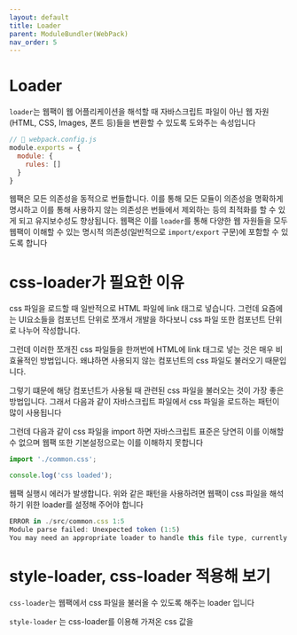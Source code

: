 ```yaml
---
layout: default
title: Loader
parent: ModuleBundler(WebPack)
nav_order: 5
---
```


# Loader

`loader`는 웹팩이 웹 어플리케이션을 해석할 때 자바스크립트 파일이 아닌 웹 자원 (HTML, CSS, Images, 폰트 등)들을 변환할 수 있도록 도와주는 속성입니다

```jsx
// 📁 webpack.config.js
module.exports = {
  module: {
    rules: []
  }
}
```

웹팩은 모든 의존성을 동적으로 번들합니다. 이를 통해 모든 모듈이 의존성을 명확하게 명시하고 이를 통해 사용하지 않는 의존성은 번들에서 제외하는 등의 최적화를 할 수 있게 되고 유지보수성도 향상됩니다. 웹팩은 이를 `loader`를 통해 다양한 웹 자원들을 모두 웹팩이 이해할 수 있는 명시적 의존성(일반적으로 `import/export` 구문)에 포함할 수 있도록 합니다

# css-loader가 필요한 이유

css 파일을 로드할 때 일반적으로 HTML 파일에 link 태그로 넣습니다. 그런데 요즘에는 UI요소들을 컴포넌트 단위로 쪼개서 개발을 하다보니 css 파일 또한 컴포넌트 단위로 나누어 작성합니다.

그런데 이러한 쪼개진 css 파일들을 한꺼번에 HTML에 link 태그로 넣는 것은 매우 비효율적인 방법입니다. 왜냐하면 사용되지 않는 컴포넌트의 css 파일도 불러오기 때문입니다.

그렇기 떄문에 해당 컴포넌트가 사용될 때 관련된 css 파일을 불러오는 것이 가장 좋은 방법입니다. 그래서 다음과 같이 자바스크립트 파일에서 css 파일을 로드하는 패턴이 많이 사용됩니다

그런데 다음과 같이 css 파일을 import 하면 자바스크립트 표준은 당연히 이를 이해할 수 없으며 웹팩 또한 기본설정으로는 이를 이해하지 못합니다

```jsx
import './common.css';

console.log('css loaded');
```

웹팩 실행시 에러가 발생합니다. 위와 같은 패턴을 사용하려면 웹팩이 css 파일을 해석하기 위한 loader를 설정해 주어야 합니다

```jsx
ERROR in ./src/common.css 1:5
Module parse failed: Unexpected token (1:5)
You may need an appropriate loader to handle this file type, currently no loaders are configured to process this file. See <https://webpack.js.org/concepts#loaders>
```

# style-loader, css-loader 적용해 보기

`css-loader`는 웹팩에서 css 파일을 불러올 수 있도록 해주는 loader 입니다

`style-loader` 는 css-loader를 이용해 가져온 css 값을 <style> 태그로 넣어주는 loader 입니다

이 두 로더를 사용하면 특정 컴포넌트(자바스크립트 파일)가 실행될 때 관련된 css 값을 <style> 태그로 동적으로 추가시킬 수 있게 됩니다

css-loader 적용을 위해 새로운 페이지를 하나 생성합니다. `css-loader.html` 파일을 추가로 생성합니다

```jsx
<!DOCTYPE html>
<html lang="en">
  <head>
    <meta charset="UTF-8" />
    <meta http-equiv="X-UA-Compatible" content="IE=edge" />
    <meta name="viewport" content="width=device-width, initial-scale=1.0" />
    <title>Document</title>
  </head>
  <body>
    <h1>CSS Loader</h1>
  </body>
</html>
```

`index.html`에서 a태그로 하이퍼링크를 연결합니다

```jsx
<a href="cssLoader.html">css-loader</a>
```

css-loader.html 파일에서 사용할 `src/css/cssLoader.css` 파일을 생성합니다

```jsx
body {
    color: red;
}
```

`src/cssLoader.js` 파일을 생성하고 cssLoader.css 파일을 import로 가져옵니다

```jsx
import "./css/cssLoader.css";

console.log("css loaded");
```

웹팩으로 빌드를 하는데 index.js와 cssLoader.js 가 따로 번들링되도록 멀티 entry를 설정합니다. 다음과 같이 설정하면 main.js와 cssLoader.js 번들 파일이 생성됩니다

```jsx
// 📁 webpack.config.js
entry: {
  main: "./src/index.js",
  cssLoader: "./src/cssLoader.js",
},
output: {
  path: path.resolve(__dirname, "dist"),
},
```

css-loader.html 에서 번들 파일을 로드하도록 script 태그를 추가합니다

```jsx
<script src="dist/cssLoader.js"></script>
```

바로 웹팩 빌드를 실행하면 에러가 발생하는데 아직 css-loader를 설정해 주지 않았기 때문에 css 파일을 읽지 못해서 발생한 것입니다

style-loader와 css-loader를 설치합니다

```jsx
> npm install style-loader css-loader --save-dev
```

설정에 loader를 추가합니다.

- `test` : 로더를 적용할 파일 유형 (일반적으로 정규 표현식 사용)
- `use` : 해당 파일에 적용할 로더의 이름

```jsx
// 📁 webpack.config.js
module: {
  rules: [
    {
      test: /\\.css$/,
      use: ['style-loader', 'css-loader']
    }
  ]
}
```

웹팩으로 빌드를 하면 성공적으로 번들 파일이 생성됩니다

화면을 띄워서 css-loader 링크를 클릭해 페이지를 이동해 보면 글자가 갑자기 빨간색으로 나오는 것을 확인하실 수 있습니다. index.html 로 돌아가면 글자색도 검정색으로 바뀌며 css-loader 페이지에서만 빨간색으로 나옵니다. 이것이 바로 css-loader를 사용하는 이유입니다

css-loader 페이지에서 개발자 도구를 통해 요소를 확인해 보면 head 태그에 style이 생성된 것을 확인할 수 있습니다

![Untitled](https://s3-us-west-2.amazonaws.com/secure.notion-static.com/b936e76a-1a41-4846-b5fd-fc4f0b539ddd/Untitled.png)

# 기타 loader

이외에도 다양한 loader가 존재합니다

- `ts loader` - 타입스크립트 파일 (.ts)을 불러와 컴파일 합니다
- `babel loader` - 최신 자바스크립트 문법을 es5 수준으로 낮추는 babel을 실행합니다
- `file loader` - 이미지 등의 파일을 불러와 번들링합니다. 이미지 파일을 import해 사용할 수 있습니다